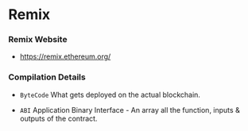 # Remix

### Remix Website
- https://remix.ethereum.org/

### Compilation Details
- `ByteCode`
What gets deployed on the actual blockchain.

- `ABI`
Application Binary Interface - An array all the function, inputs & outputs of the contract.
